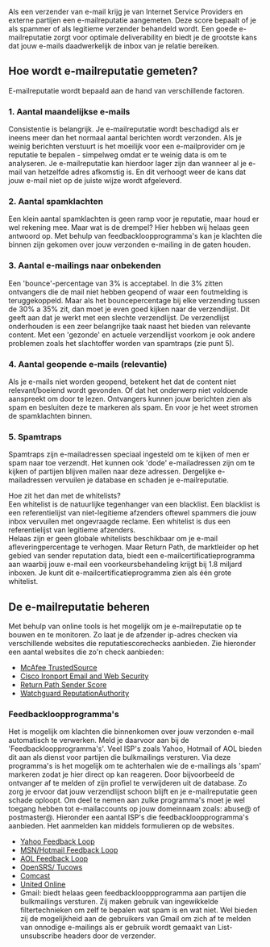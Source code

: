 Als een verzender van e-mail krijg je van Internet Service Providers en
externe partijen een e-mailreputatie aangemeten. Deze score bepaalt of
je als spammer of als legitieme verzender behandeld wordt. Een goede
e-mailreputatie zorgt voor optimale deliverability en biedt je de
grootste kans dat jouw e-mails daadwerkelijk de inbox van je relatie
bereiken.

Hoe wordt e-mailreputatie gemeten?
----------------------------------

E-mailreputatie wordt bepaald aan de hand van verschillende factoren.

### 1. Aantal maandelijkse e-mails

Consistentie is belangrijk. Je e-mailreputatie wordt beschadigd als er
ineens meer dan het normaal aantal berichten wordt verzonden. Als je
weinig berichten verstuurt is het moeilijk voor een e-mailprovider om je
reputatie te bepalen - simpelweg omdat er te weinig data is om te
analyseren. Je e-mailreputatie kan hierdoor lager zijn dan wanneer al je
e-mail van hetzelfde adres afkomstig is. En dit verhoogt weer de kans
dat jouw e-mail niet op de juiste wijze wordt afgeleverd.

### 2. Aantal spamklachten

Een klein aantal spamklachten is geen ramp voor je reputatie, maar houd
er wel rekening mee. Maar wat is de drempel? Hier hebben wij helaas geen
antwoord op. Met behulp van feedbackloopprogramma's kan je klachten die
binnen zijn gekomen over jouw verzonden e-mailing in de gaten houden.

### 3. Aantal e-mailings naar onbekenden

Een 'bounce'-percentage van 3% is acceptabel. In die 3% zitten
ontvangers die de mail niet hebben geopend of waar een foutmelding is
teruggekoppeld. Maar als het bouncepercentage bij elke verzending tussen
de 30% a 35% zit, dan moet je even goed kijken naar de verzendlijst. Dit
geeft aan dat je werkt met een slechte verzendlijst. De verzendlijst
onderhouden is een zeer belangrijke taak naast het bieden van relevante
content. Met een 'gezonde' en actuele verzendlijst voorkom je ook andere
problemen zoals het slachtoffer worden van spamtraps (zie punt 5).

### 4. Aantal geopende e-mails (relevantie)

Als je e-mails niet worden geopend, betekent het dat de content niet
relevant/boeiend wordt gevonden. Of dat het onderwerp niet voldoende
aanspreekt om door te lezen. Ontvangers kunnen jouw berichten zien als
spam en besluiten deze te markeren als spam. En voor je het weet stromen
de spamklachten binnen.

### 5. Spamtraps

Spamtraps zijn e-mailadressen speciaal ingesteld om te kijken of men er
spam naar toe verzendt. Het kunnen ook 'dode' e-mailadressen zijn om te
kijken of partijen blijven mailen naar deze adressen. Dergelijke
e-mailadressen vervuilen je database en schaden je e-mailreputatie.

Hoe zit het dan met de whitelists?\
 Een whitelist is de natuurlijke tegenhanger van een blacklist. Een
blacklist is een referentielijst van niet-legitieme afzenders oftewel
spammers die jouw inbox vervuilen met ongevraagde reclame. Een whitelist
is dus een referentielijst van legitieme afzenders.\
 Helaas zijn er geen globale whitelists beschikbaar om je e-mail
afleveringpercentage te verhogen. Maar Return Path, de marktleider op
het gebied van sender reputation data, biedt een
e-mailcertificatieprogramma aan waarbij jouw e-mail een
voorkeursbehandeling krijgt bij 1.8 miljard inboxen. Je kunt dit
e-mailcertificatieprogramma zien als één grote whitelist.

De e-mailreputatie beheren
--------------------------

Met behulp van online tools is het mogelijk om je e-mailreputatie op te
bouwen en te monitoren. Zo laat je de afzender ip-adres checken via
verschillende websites die reputatiescorechecks aanbieden. Zie hieronder
een aantal websites die zo'n check aanbieden:

-   [McAfee
    TrustedSource](http://www.trustedsource.org/en/feedback/checking "McAfee TrustedSource")
-   [Cisco Ironport Email and Web
    Security](http://www.senderbase.org/home "Cisco Ironport Email and Web Security")
-   [Return Path Sender
    Score](https://senderscore.org/ "Return Path Sender Score")
-   [Watchguard
    ReputationAuthority](http://www.reputationauthority.org/index.php "Watchguard ReputationAuthority")

### Feedbackloopprogramma's

Het is mogelijk om klachten die binnenkomen over jouw verzonden e-mail
automatisch te verwerken. Meld je daarvoor aan bij de
'Feedbackloopprogramma's'. Veel ISP's zoals Yahoo, Hotmail of AOL bieden
dit aan als dienst voor partijen die bulkmailings versturen. Via deze
programma's is het mogelijk om te achterhalen wie de e-mailings als
'spam' markeren zodat je hier direct op kan reageren. Door bijvoorbeeld
de ontvanger af te melden of zijn profiel te verwijderen uit de
database. Zo zorg je ervoor dat jouw verzendlijst schoon blijft en je
e-mailreputatie geen schade oploopt. Om deel te nemen aan zulke
programma's moet je wel toegang hebben tot e-mailaccounts op jouw
domeinnaam zoals: abuse@ of postmaster@. Hieronder een aantal ISP's die
feedbackloopprogramma's aanbieden. Het aanmelden kan middels formulieren
op de websites.

-   [Yahoo Feedback Loop](http://feedbackloop.yahoo.net/ "Yahoo Feedback Loop")
-   [MSN/Hotmail Feedback
    Loop](https://support.msn.com/eform.aspx?productKey=edfsjmrpp&ct=eformts "MSN/Hotmail Feedback Loop")
-   [AOL Feedback Loop](https://postmaster.aol.com/fbl-request "AOL Feedback Loop")
-   [OpenSRS/ Tucows](http://fbl.hostedemail.com/ "OpenSRS/ Tucows")
-   [Comcast](http://feedback.comcast.net "Comcast")
-   [United Online](http://www.unitedonline.net/postmaster/whitelisted.html "United Online")
-   Gmail: biedt helaas geen feedbacklooppprogramma aan partijen die
    bulkmailings versturen. Zij maken gebruik van ingewikkelde
    filtertechnieken om zelf te bepalen wat spam is en wat niet. Wel
    bieden zij de mogelijkheid aan de gebruikers van Gmail om zich af te
    melden van onnodige e-mailings als er gebruik wordt gemaakt van
    List-unsubscribe headers door de verzender.

